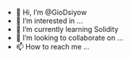 - 👋 Hi, I’m @GioDsiyow
- 👀 I’m interested in ...
- 🌱 I’m currently learning Solidity
- 💞️ I’m looking to collaborate on ...
- 📫 How to reach me ...

<!---
GioDsiyow/GioDsiyow is a ✨ special ✨ repository because its `README.md` (this file) appears on your GitHub profile.
You can click the Preview link to take a look at your changes.
--->
